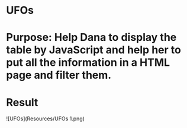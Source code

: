 # UFOs
# Purpose: Help Dana to display the table by JavaScript and help her to put all the information in a HTML page and filter them.

# Result
![UFOs](Resources/UFOs 1.png)



